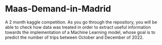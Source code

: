 # Maas-Demand-in-Madrid
A 2 month kaggle competition. As you go through the repository, you will be able to check how data was treated in order to extract useful information towards the implementation of a Machine Learning model, whose goal is to predict the number of trips between October and December of 2022.

